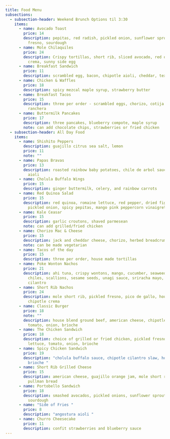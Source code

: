```yaml
---
title: Food Menu
subsections:
  - subsection-header: Weekend Brunch Options til 3:30
    items:
      - name: Avocado Toast
        price: 14
        description: pepitas, red radish, pickled onion, sunflower sprouts, pickled
          fresno, sourdough
      - name: Mole Chilaquiles
        price: 24
        description: Crispy tortillas, short rib, sliced avocado, red onion, chipotle
          crema, sunny side egg
      - name: Breakfast Sandwich
        price: 11
        description: scrambled egg, bacon, chipotle aioli, cheddar, texas toast
      - name: Chicken & Waffles
        price: 18
        description: spicy mezcal maple syrup, strawberry butter
      - name: Breakfast Tacos
        price: 15
        description: three per order - scrambled eggs, chorizo, cotija cheese, and salsa
          ranchera
      - name: Buttermilk Pancakes
        price: 17
        description: three pancakes, blueberry compote, maple syrup
        note: can add chocolate chips, strawberries or fried chicken
  - subsection-header: All Day Food
    items:
      - name: Shishito Peppers
        description: guajillo citrus sea salt, lemon
        price: 11
        note: ""
      - name: Papas Bravas
        price: 13
        description: roasted rainbow baby potatoes, chile de arbol sauce, confit garlic
          aioli
      - name: Cholula Buffalo Wings
        price: 15
        description: ginger buttermilk, celery, and rainbow carrots
      - name: Red Quinoa Salad
        price: 15
        description: red quinoa, romaine lettuce, red pepper, dried figs, cucumber,
          pickled onion, spicy pepitas, mango pink peppercorn vinaigrette
      - name: Kale Ceasar
        price: 15
        description: garlic croutons, shaved parmesean
        note: can add grilled/fried chicken
      - name: Chorizo Mac & Cheese
        price: 15
        description: jack and cheddar cheese, chorizo, herbed breadcrumbs
        note: can be made vegetarian
      - name: Tacos of the day
        price: 15
        description: three per order, house made tortillas
      - name: Poke Wonton Nachos
        price: 21
        description: ahi tuna, crispy wontons, mango, cucumber, seaweed, chiltepin
          chiles, scallions, sesame seeds, unagi sauce, sriracha mayo, micro
          cilantro
      - name: Short Rib Nachos
        price: 24
        description: mole short rib, pickled fresno, pico de gallo, house cheese blend,
          chipotle crema
      - name: Classic Burger
        price: 18
        note: ""
        description: house blend ground beef, american cheese, chipotle mayo, lettuce,
          tomato, onion, brioche
      - name: The Chicken Sandwich
        price: 18
        description: choice of grilled or fried chicken, pickled fresnos, miso aioli,
          lettuce, tomato, onion, brioche
      - name: Spicy Chicken Sandwich
        price: 19
        description: "cholula buffalo sauce, chipotle cilantro slaw, house pickles,
          brioche "
      - name: Short Rib Grilled Cheese
        price: 15
        description: american cheese, guajillo orange jam, mole short rib jus, challah
          pullman bread
      - name: Portobello Sandwich
        price: 18
        description: smashed avocados, pickled onions, sunflower sprouts, chimichurri,
          sourdough
      - name: "Side of Fries "
        price: 8
        description: "angostura aioli "
      - name: Churro Cheesecake
        price: 11
        description: confit strawberries and blueberry sauce
---
```

